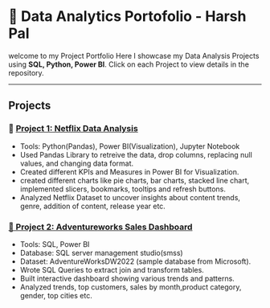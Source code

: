 # 🚀 Data Analytics Portofolio - Harsh Pal  

welcome to my Project Portfolio 
Here I showcase my Data Analysis Projects using **SQL, Python, Power BI**.
Click on each Project to view details in the repository.

---

## Projects 

###  🔗 [Project 1: Netflix Data Analysis  ](https://github.com/beginharsh/Netflix-Data-Analysis)
- Tools: Python(Pandas), Power BI(Visualization), Jupyter Notebook
- Used Pandas Library to retreive the data, drop columns, replacing null values, and changing data format.
- Created different KPIs and Measures in Power BI for Visualization.
- created different charts like pie charts, bar charts, stacked line chart, implemented slicers, bookmarks, tooltips and refresh buttons.
- Analyzed Netflix Dataset to uncover insights about content trends, genre, addition of content, release year etc.


###  [🔗 Project 2: Adventureworks Sales Dashboard](https://github.com/beginharsh/-AdventureWorks-Sales-Dashboard-)
- Tools: SQL, Power BI
- Database: SQL server management studio(smss)
- Dataset: AdventureWorksDW2022 (sample database from Microsoft).
- Wrote SQL Queries to extract join and transform tables.
- Built interactive dashboard showing various trends and patterns.
- Analyzed trends, top customers, sales by month,product category, gender, top cities etc.


  
